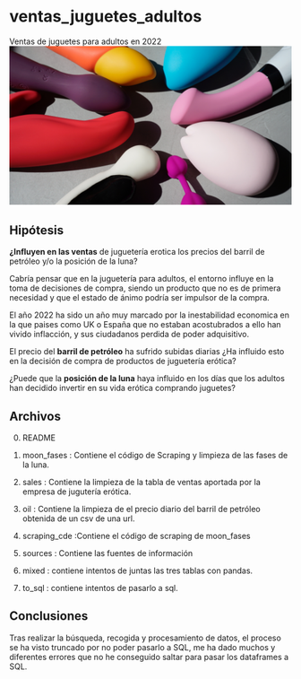 # ventas_juguetes_adultos
Ventas de juguetes para adultos en 2022
![sex_toys_picture.jpeg](https://github.com/paulaalvarezsa/ventas_juguetes_adultos/blob/main/sex_toys_picture.jpeg)

## Hipótesis
**¿Influyen en las ventas** de juguetería erotica los precios del barril de petróleo y/o la posición de la luna?

Cabría pensar que en la juguetería para adultos, el entorno influye en la toma de decisiones de compra, siendo un producto que no es de primera necesidad y que el estado de ánimo podría ser impulsor de la compra.

El año 2022 ha sido un año muy marcado por la inestabilidad economica en la que paises como UK o España que no estaban acostubrados a ello han vivido inflacción, y sus ciudadanos perdida de poder adquisitivo.

El precio del **barril de petróleo** ha sufrido subidas diarias ¿Ha influido esto en la decisión de compra de productos de juguetería erótica?

¿Puede que la **posición de la luna** haya influido en los días que los adultos han decidido invertir en su vida erótica comprando juguetes?

## Archivos
0. README

1. moon_fases : Contiene el código de Scraping y limpieza de las fases de la luna.
2. sales : Contiene la limpieza de la tabla de ventas aportada por la empresa de jugutería erótica.
3. oil : Contiene la limpieza de el precio diario del barril de petróleo obtenida de un csv de una url.

4. scraping_cde :Contiene el código de scraping de moon_fases
5. sources : Contiene las fuentes de información
6. mixed : contiene intentos de juntas las tres tablas con pandas.
7. to_sql : contiene intentos de pasarlo a sql.

## Conclusiones

Tras realizar la búsqueda, recogida y procesamiento de datos, el proceso se ha visto truncado por no  poder pasarlo a SQL, me ha dado muchos y diferentes errores que no he conseguido saltar para pasar los dataframes a SQL.
